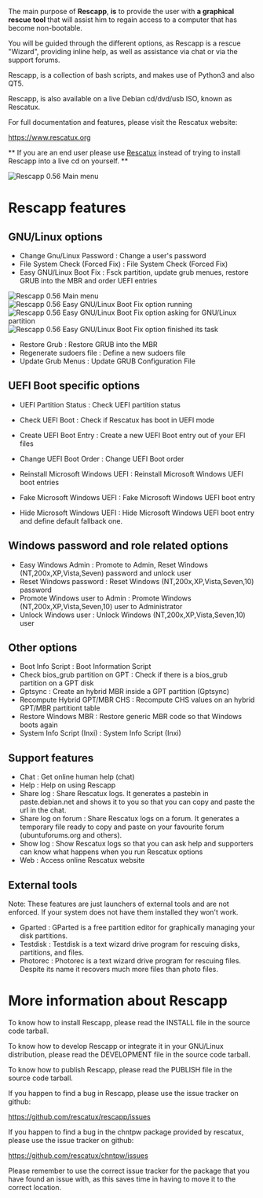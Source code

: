 The main purpose of **Rescapp**, **is** to provide the user with **a graphical rescue tool** that will 
assist him to regain access to a computer that has become non-bootable.

You will be guided through the different options, as
Rescapp is a rescue "Wizard", providing inline help, as well as assistance
via chat or via the support forums.

Rescapp, is a collection of bash scripts, and makes use of Python3 and also
QT5.

Rescapp, is also available on a live Debian cd/dvd/usb ISO, known as Rescatux.

For full documentation and features, please visit the Rescatux website:

https://www.rescatux.org

** If you are an end user please use [Rescatux](https://www.rescatux.org) instead of trying to install Rescapp into a live cd on yourself. **

![Rescapp 0.56 Main menu](gitrepo-images/rescapp-0.56-main-menu.png "Rescapp 0.56 Main menu")


# Rescapp features

## GNU/Linux options

* Change Gnu/Linux Password : Change a user's password
* File System Check (Forced Fix) : File System Check (Forced Fix)
* Easy GNU/Linux Boot Fix : Fsck partition, update grub menues, restore GRUB into the MBR and order UEFI entries

![Rescapp 0.56 Main menu](gitrepo-images/rescapp-0.56-grubeasy-doc.png "Rescapp 0.56 Main menu")
![Rescapp 0.56 Easy GNU/Linux Boot Fix option running](gitrepo-images/rescapp-0.56-grubeasy-running.png "Rescapp 0.56 Easy GNU/Linux Boot Fix option running")
![Rescapp 0.56 Easy GNU/Linux Boot Fix option asking for GNU/Linux partition](gitrepo-images/rescapp-0.56-grubeasy-which-linux-partition.png "Rescapp 0.56 Easy GNU/Linux Boot Fix option asking for GNU/Linux partition")
![Rescapp 0.56 Easy GNU/Linux Boot Fix option finished its task](gitrepo-images/rescapp-0.56-grubeasy-finished.png "Rescapp 0.56 Easy GNU/Linux Boot Fix option finished its task")


* Restore Grub : Restore GRUB into the MBR
* Regenerate sudoers file : Define a new sudoers file
* Update Grub Menus : Update GRUB Configuration File

## UEFI Boot specific options

* UEFI Partition Status : Check UEFI partition status
* Check UEFI Boot : Check if Rescatux has boot in UEFI mode
* Create UEFI Boot Entry : Create a new UEFI Boot entry out of your EFI files
* Change UEFI Boot Order : Change UEFI Boot order

* Reinstall Microsoft Windows UEFI : Reinstall Microsoft Windows UEFI boot entries
* Fake Microsoft Windows UEFI : Fake Microsoft Windows UEFI boot entry
* Hide Microsoft Windows UEFI : Hide Microsoft Windows UEFI boot entry and define default fallback one.

## Windows password and role related options

* Easy Windows Admin : Promote to Admin, Reset Windows (NT,200x,XP,Vista,Seven) password and unlock user
* Reset Windows password : Reset Windows (NT,200x,XP,Vista,Seven,10) password
* Promote Windows user to Admin : Promote Windows (NT,200x,XP,Vista,Seven,10) user to Administrator
* Unlock Windows user : Unlock Windows (NT,200x,XP,Vista,Seven,10) user

## Other options

* Boot Info Script : Boot Information Script
* Check bios_grub partition on GPT : Check if there is a bios_grub partition on a GPT disk
* Gptsync : Create an hybrid MBR inside a GPT partition (Gptsync)
* Recompute Hybrid GPT/MBR CHS : Recompute CHS values on an hybrid GPT/MBR partitiont table
* Restore Windows MBR : Restore generic MBR code so that Windows boots again
* System Info Script (Inxi) : System Info Script (Inxi)

## Support features

* Chat : Get online human help (chat)
* Help : Help on using Rescapp
* Share log : Share Rescatux logs. It generates a pastebin in paste.debian.net and shows it to you so that you can copy and paste the url in the chat.
* Share log on forum : Share Rescatux logs on a forum. It generates a temporary file ready to copy and paste on your favourite forum (ubuntuforums.org and others).
* Show log : Show Rescatux logs so that you can ask help and supporters can know what happens when you run Rescatux options
* Web : Access online Rescatux website

## External tools

Note: These features are just launchers of external tools and are not enforced.
If your system does not have them installed they won't work.

* Gparted : GParted is a free partition editor for graphically managing your disk partitions.
* Testdisk : Testdisk is a text wizard drive program for rescuing disks, partitions, and files.
* Photorec : Photorec is a text wizard drive program for rescuing files. Despite its name it recovers much more files than photo files.

# More information about Rescapp

To know how to install Rescapp, please read the INSTALL file in the source code tarball.

To know how to develop Rescapp or integrate it in your GNU/Linux distribution, please read the DEVELOPMENT file in the source code tarball.

To know how to publish Rescapp, please read the PUBLISH file in the source code tarball.

If you happen to find a bug in Rescapp, please use the issue tracker on github:

https://github.com/rescatux/rescapp/issues

If you happen to find a bug in the chntpw package provided by rescatux, please use the
issue tracker on github:

https://github.com/rescatux/chntpw/issues

Please remember to use the correct issue tracker for the package that you have found
an issue with, as this saves time in having to move it to the correct location.
